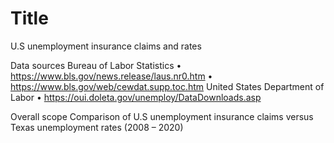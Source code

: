 # Title
U.S unemployment insurance claims and rates

Data sources
Bureau of Labor Statistics
•	https://www.bls.gov/news.release/laus.nr0.htm
•	https://www.bls.gov/web/cewdat.supp.toc.htm
United States Department of Labor
•	https://oui.doleta.gov/unemploy/DataDownloads.asp

Overall scope
Comparison of U.S unemployment insurance claims versus Texas unemployment rates (2008 – 2020)


